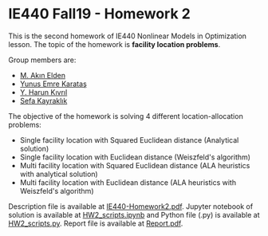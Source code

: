 # IE440 Fall19 - Homework 2

This is the second homework of IE440 Nonlinear Models in Optimization lesson. The topic of the homework is **facility location problems**.

Group members are:
* [M. Akın Elden](https://github.com/akinelden)
* [Yunus Emre Karataş](https://github.com/yunusskaratas)
* [Y. Harun Kıvrıl](https://github.com/harunkivril)
* [Sefa Kayraklık](https://github.com/sefak)

The objective of the homework is solving 4 different location-allocation problems:
* Single facility location with Squared Euclidean distance (Analytical solution)
* Single facility location with Euclidean distance (Weiszfeld's algorithm)
* Multi facility location with Squared Euclidean distance (ALA heuristics with analytical solution)
* Multi facility location with Euclidean distance (ALA heuristics with Weiszfeld's algorithm)

Description file is available at [IE440-Homework2.pdf](IE440-Homework2.pdf). Jupyter notebook of solution is available at [HW2_scripts.ipynb](HW2_scripts.ipynb) and Python file (.py) is available at [HW2_scripts.py](HW2_scripts.py). Report file is available at [Report.pdf](Report.pdf).